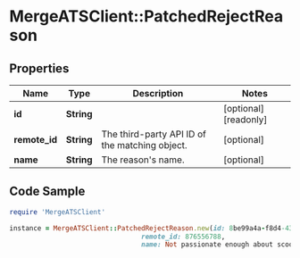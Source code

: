 # MergeATSClient::PatchedRejectReason

## Properties

Name | Type | Description | Notes
------------ | ------------- | ------------- | -------------
**id** | **String** |  | [optional] [readonly] 
**remote_id** | **String** | The third-party API ID of the matching object. | [optional] 
**name** | **String** | The reason&#39;s name. | [optional] 

## Code Sample

```ruby
require 'MergeATSClient'

instance = MergeATSClient::PatchedRejectReason.new(id: 8be99a4a-f8d4-4339-bf1e-30eac970e217,
                                 remote_id: 876556788,
                                 name: Not passionate enough about scooters.)
```


